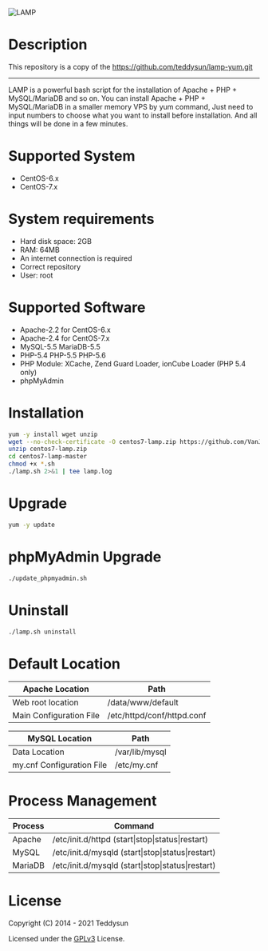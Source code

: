 ![LAMP](https://github.com/VanJack/centos7-lamp/raw/master/conf/lamp.gif)

Description
===========
This repository is a copy of the https://github.com/teddysun/lamp-yum.git

---
LAMP is a powerful bash script for the installation of Apache + PHP + MySQL/MariaDB and so on. You can install Apache + PHP + MySQL/MariaDB in a smaller memory VPS by yum command, Just need to input numbers to choose what you want to install before installation. And all things will be done in a few minutes.

Supported System
===============
- CentOS-6.x
- CentOS-7.x

System requirements
===================
- Hard disk space: 2GB
- RAM: 64MB
- An internet connection is required
- Correct repository
- User: root

Supported Software
==================
- Apache-2.2 for CentOS-6.x
- Apache-2.4 for CentOS-7.x
- MySQL-5.5 MariaDB-5.5
- PHP-5.4 PHP-5.5 PHP-5.6
- PHP Module: XCache, Zend Guard Loader, ionCube Loader (PHP 5.4 only)
- phpMyAdmin

Installation
============
```bash
yum -y install wget unzip
wget --no-check-certificate -O centos7-lamp.zip https://github.com/VanJack/centos7-lamp/archive/master.zip
unzip centos7-lamp.zip
cd centos7-lamp-master
chmod +x *.sh
./lamp.sh 2>&1 | tee lamp.log
```

Upgrade
=======
```bash
yum -y update
```

phpMyAdmin Upgrade
==================
```bash
./update_phpmyadmin.sh
```

Uninstall
=========
```bash
./lamp.sh uninstall
```

Default Location
================
| Apache Location            | Path                                     |
|----------------------------|------------------------------------------|
| Web root location          | /data/www/default                        |
| Main Configuration File    | /etc/httpd/conf/httpd.conf               |

| MySQL Location             | Path                                     |
|----------------------------|------------------------------------------|
| Data Location              | /var/lib/mysql                           |
| my.cnf Configuration File  | /etc/my.cnf                              |

Process Management
==================
| Process     | Command                                                 |
|-------------|---------------------------------------------------------|
| Apache      | /etc/init.d/httpd  (start\|stop\|status\|restart)       |
| MySQL       | /etc/init.d/mysqld (start\|stop\|status\|restart)       |
| MariaDB     | /etc/init.d/mysqld (start\|stop\|status\|restart)       |

License
=======
Copyright (C) 2014 - 2021 Teddysun

Licensed under the [GPLv3](LICENSE) License.
